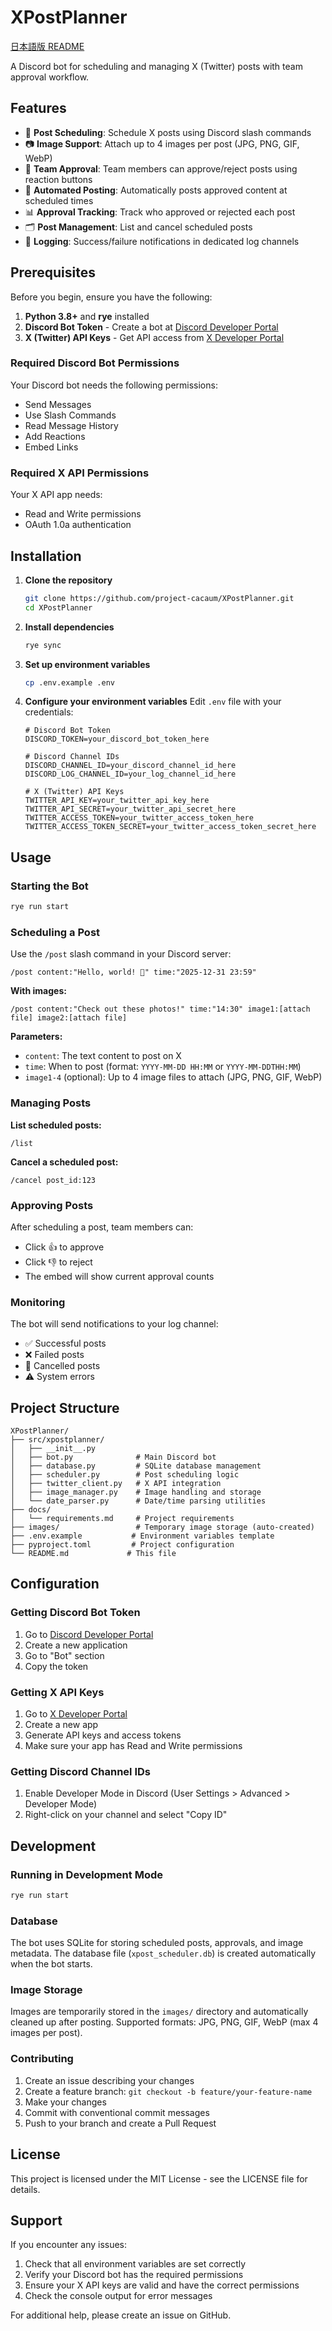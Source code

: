 # XPostPlanner

[日本語版 README](README-ja.md)

A Discord bot for scheduling and managing X (Twitter) posts with team approval workflow.

## Features

- 📅 **Post Scheduling**: Schedule X posts using Discord slash commands
- 📷 **Image Support**: Attach up to 4 images per post (JPG, PNG, GIF, WebP)
- 👥 **Team Approval**: Team members can approve/reject posts using reaction buttons
- 🤖 **Automated Posting**: Automatically posts approved content at scheduled times
- 📊 **Approval Tracking**: Track who approved or rejected each post
- 🗂️ **Post Management**: List and cancel scheduled posts
- 📝 **Logging**: Success/failure notifications in dedicated log channels

## Prerequisites

Before you begin, ensure you have the following:

1. **Python 3.8+** and **rye** installed
2. **Discord Bot Token** - Create a bot at [Discord Developer Portal](https://discord.com/developers/applications)
3. **X (Twitter) API Keys** - Get API access from [X Developer Portal](https://developer.x.com/)

### Required Discord Bot Permissions

Your Discord bot needs the following permissions:
- Send Messages
- Use Slash Commands
- Read Message History
- Add Reactions
- Embed Links

### Required X API Permissions

Your X API app needs:
- Read and Write permissions
- OAuth 1.0a authentication

## Installation

1. **Clone the repository**
   ```bash
   git clone https://github.com/project-cacaum/XPostPlanner.git
   cd XPostPlanner
   ```

2. **Install dependencies**
   ```bash
   rye sync
   ```

3. **Set up environment variables**
   ```bash
   cp .env.example .env
   ```

4. **Configure your environment variables**
   Edit `.env` file with your credentials:
   ```env
   # Discord Bot Token
   DISCORD_TOKEN=your_discord_bot_token_here
   
   # Discord Channel IDs
   DISCORD_CHANNEL_ID=your_discord_channel_id_here
   DISCORD_LOG_CHANNEL_ID=your_log_channel_id_here
   
   # X (Twitter) API Keys
   TWITTER_API_KEY=your_twitter_api_key_here
   TWITTER_API_SECRET=your_twitter_api_secret_here
   TWITTER_ACCESS_TOKEN=your_twitter_access_token_here
   TWITTER_ACCESS_TOKEN_SECRET=your_twitter_access_token_secret_here
   ```

## Usage

### Starting the Bot

```bash
rye run start
```

### Scheduling a Post

Use the `/post` slash command in your Discord server:

```
/post content:"Hello, world! 🌟" time:"2025-12-31 23:59"
```

**With images:**
```
/post content:"Check out these photos!" time:"14:30" image1:[attach file] image2:[attach file]
```

**Parameters:**
- `content`: The text content to post on X
- `time`: When to post (format: `YYYY-MM-DD HH:MM` or `YYYY-MM-DDTHH:MM`)
- `image1-4` (optional): Up to 4 image files to attach (JPG, PNG, GIF, WebP)

### Managing Posts

**List scheduled posts:**
```
/list
```

**Cancel a scheduled post:**
```
/cancel post_id:123
```

### Approving Posts

After scheduling a post, team members can:
- Click 👍 to approve
- Click 👎 to reject
- The embed will show current approval counts

### Monitoring

The bot will send notifications to your log channel:
- ✅ Successful posts
- ❌ Failed posts
- 🚫 Cancelled posts
- ⚠️ System errors

## Project Structure

```
XPostPlanner/
├── src/xpostplanner/
│   ├── __init__.py
│   ├── bot.py              # Main Discord bot
│   ├── database.py         # SQLite database management
│   ├── scheduler.py        # Post scheduling logic
│   ├── twitter_client.py   # X API integration
│   ├── image_manager.py    # Image handling and storage
│   └── date_parser.py      # Date/time parsing utilities
├── docs/
│   └── requirements.md     # Project requirements
├── images/                 # Temporary image storage (auto-created)
├── .env.example           # Environment variables template
├── pyproject.toml         # Project configuration
└── README.md             # This file
```

## Configuration

### Getting Discord Bot Token

1. Go to [Discord Developer Portal](https://discord.com/developers/applications)
2. Create a new application
3. Go to "Bot" section
4. Copy the token

### Getting X API Keys

1. Go to [X Developer Portal](https://developer.x.com/)
2. Create a new app
3. Generate API keys and access tokens
4. Make sure your app has Read and Write permissions

### Getting Discord Channel IDs

1. Enable Developer Mode in Discord (User Settings > Advanced > Developer Mode)
2. Right-click on your channel and select "Copy ID"

## Development

### Running in Development Mode

```bash
rye run start
```

### Database

The bot uses SQLite for storing scheduled posts, approvals, and image metadata. The database file (`xpost_scheduler.db`) is created automatically when the bot starts.

### Image Storage

Images are temporarily stored in the `images/` directory and automatically cleaned up after posting. Supported formats: JPG, PNG, GIF, WebP (max 4 images per post).

### Contributing

1. Create an issue describing your changes
2. Create a feature branch: `git checkout -b feature/your-feature-name`
3. Make your changes
4. Commit with conventional commit messages
5. Push to your branch and create a Pull Request

## License

This project is licensed under the MIT License - see the LICENSE file for details.

## Support

If you encounter any issues:

1. Check that all environment variables are set correctly
2. Verify your Discord bot has the required permissions
3. Ensure your X API keys are valid and have the correct permissions
4. Check the console output for error messages

For additional help, please create an issue on GitHub.
